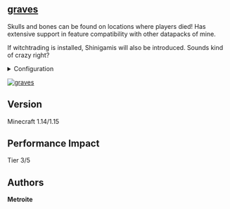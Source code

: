 ## [graves](https://download.metroite.de/#/home?url=https://github.com/Metroite/datapacks/tree/master/graves&rootDirectory=false)

Skulls and bones can be found on locations where players died! Has extensive support in feature compatibility with other datapacks of mine.

If witchtrading is installed, Shinigamis will also be introduced. Sounds kind of crazy right?

<details>
<summary>Configuration</summary>
<br>

To disable hover-over names, set *$display_name$* in *g.deaths* to 0 (1 is default, in the hurtfulpack 0 is default): `/scoreboard players set $display_name$ g.deaths 8`

To disable the generation of big trees, set *$generate_trees$* in *g.usebonemeal* to 0 (1 is default): `/scoreboard players set $generate_trees$ g.usebonemeal 0`

</details>

<a href="https://download.metroite.de/#/home?url=https://github.com/Metroite/datapacks/tree/master/graves&rootDirectory=false" rel="Skulls and bones drop">![graves](graves.png?raw=true "Skulls and bones drop")</a>

## Version

Minecraft 1.14/1.15

## Performance Impact

Tier 3/5

## Authors

**Metroite**
